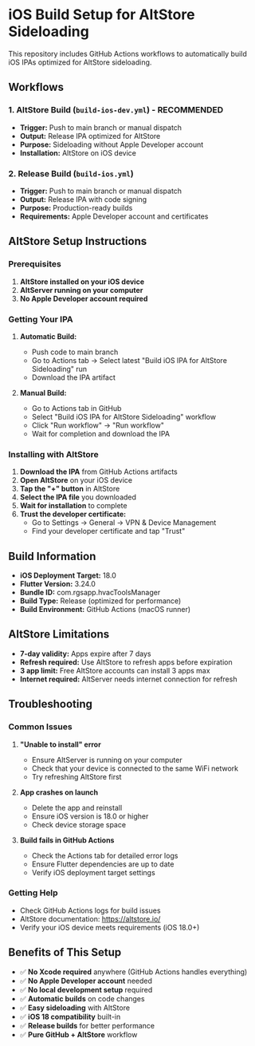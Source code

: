 # iOS Build Setup for AltStore Sideloading

This repository includes GitHub Actions workflows to automatically build iOS IPAs optimized for AltStore sideloading.

## Workflows

### 1. AltStore Build (`build-ios-dev.yml`) - **RECOMMENDED**
- **Trigger:** Push to main branch or manual dispatch
- **Output:** Release IPA optimized for AltStore
- **Purpose:** Sideloading without Apple Developer account
- **Installation:** AltStore on iOS device

### 2. Release Build (`build-ios.yml`)
- **Trigger:** Push to main branch or manual dispatch  
- **Output:** Release IPA with code signing
- **Purpose:** Production-ready builds
- **Requirements:** Apple Developer account and certificates

## AltStore Setup Instructions

### Prerequisites
1. **AltStore installed on your iOS device**
2. **AltServer running on your computer**
3. **No Apple Developer account required**

### Getting Your IPA

1. **Automatic Build:**
   - Push code to main branch
   - Go to Actions tab → Select latest "Build iOS IPA for AltStore Sideloading" run
   - Download the IPA artifact

2. **Manual Build:**
   - Go to Actions tab in GitHub
   - Select "Build iOS IPA for AltStore Sideloading" workflow
   - Click "Run workflow" → "Run workflow"
   - Wait for completion and download the IPA

### Installing with AltStore

1. **Download the IPA** from GitHub Actions artifacts
2. **Open AltStore** on your iOS device
3. **Tap the "+" button** in AltStore
4. **Select the IPA file** you downloaded
5. **Wait for installation** to complete
6. **Trust the developer certificate:**
   - Go to Settings → General → VPN & Device Management
   - Find your developer certificate and tap "Trust"

## Build Information

- **iOS Deployment Target:** 18.0
- **Flutter Version:** 3.24.0
- **Bundle ID:** com.rgsapp.hvacToolsManager
- **Build Type:** Release (optimized for performance)
- **Build Environment:** GitHub Actions (macOS runner)

## AltStore Limitations

- **7-day validity:** Apps expire after 7 days
- **Refresh required:** Use AltStore to refresh apps before expiration
- **3 app limit:** Free AltStore accounts can install 3 apps max
- **Internet required:** AltServer needs internet connection for refresh

## Troubleshooting

### Common Issues

1. **"Unable to install" error**
   - Ensure AltServer is running on your computer
   - Check that your device is connected to the same WiFi network
   - Try refreshing AltStore first

2. **App crashes on launch**
   - Delete the app and reinstall
   - Ensure iOS version is 18.0 or higher
   - Check device storage space

3. **Build fails in GitHub Actions**
   - Check the Actions tab for detailed error logs
   - Ensure Flutter dependencies are up to date
   - Verify iOS deployment target settings

### Getting Help

- Check GitHub Actions logs for build issues
- AltStore documentation: https://altstore.io/
- Verify your iOS device meets requirements (iOS 18.0+)

## Benefits of This Setup

- ✅ **No Xcode required** anywhere (GitHub Actions handles everything)
- ✅ **No Apple Developer account** needed
- ✅ **No local development setup** required
- ✅ **Automatic builds** on code changes
- ✅ **Easy sideloading** with AltStore
- ✅ **iOS 18 compatibility** built-in
- ✅ **Release builds** for better performance
- ✅ **Pure GitHub + AltStore** workflow
